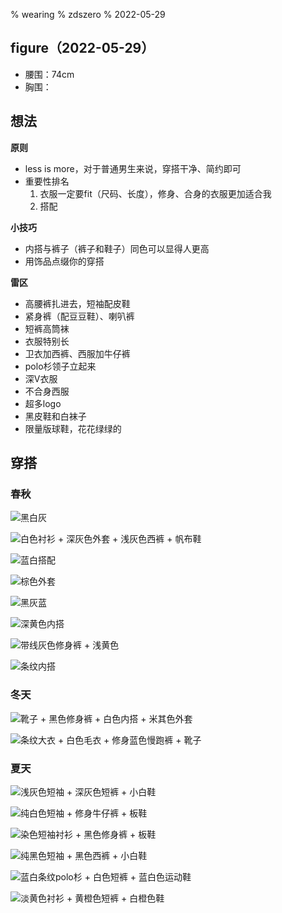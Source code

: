 % wearing
% zdszero
% 2022-05-29

## figure（2022-05-29）

* 腰围：74cm
* 胸围：

## 想法

**原则**

* less is more，对于普通男生来说，穿搭干净、简约即可
* 重要性排名
    1. 衣服一定要fit（尺码、长度），修身、合身的衣服更加适合我
    2. 搭配

**小技巧**

* 内搭与裤子（裤子和鞋子）同色可以显得人更高
* 用饰品点缀你的穿搭

**雷区**

* 高腰裤扎进去，短袖配皮鞋
* 紧身裤（配豆豆鞋）、喇叭裤
* 短裤高筒袜
* 衣服特别长
* 卫衣加西裤、西服加牛仔裤
* polo杉领子立起来
* 深V衣服
* 不合身西服
* 超多logo
* 黑皮鞋和白袜子
* 限量版球鞋，花花绿绿的

## 穿搭

### 春秋

![黑白灰](../../docs/images/image_2022-07-01-12-29-07.png)

![白色衬衫 + 深灰色外套 + 浅灰色西裤 + 帆布鞋](../../docs/images/image_2022-07-01-12-30-38.png)

![蓝白搭配](../../docs/images/image_2022-07-01-12-33-44.png)

![棕色外套](../../docs/images/image_2022-07-01-12-45-53.png)

![黑灰蓝](../../docs/images/image_2022-07-01-12-38-18.png)

![深黄色内搭](../../docs/images/image_2022-07-01-12-42-03.png)

![带线灰色修身裤 + 浅黄色](../../docs/images/image_2022-07-01-12-50-15.png)

![条纹内搭](../../docs/images/image_2022-07-01-12-55-22.png)

### 冬天

![靴子 + 黑色修身裤 + 白色内搭 + 米其色外套](../../docs/images/image_2022-06-04-14-17-16.png)

![条纹大衣 + 白色毛衣 + 修身蓝色慢跑裤 + 靴子](../../docs/images/image_2022-07-01-12-35-30.png)

### 夏天

![浅灰色短袖 + 深灰色短裤 + 小白鞋](../../docs/images/image_2022-06-04-14-34-53.png)

![纯白色短袖 + 修身牛仔裤 + 板鞋](../../docs/images/image_2022-06-04-14-29-36.png)

![染色短袖衬衫 + 黑色修身裤 + 板鞋](../../docs/images/image_2022-06-04-14-48-11.png)

![纯黑色短袖 + 黑色西裤 + 小白鞋](../../docs/images/image_2022-06-04-14-25-53.png)

![蓝白条纹polo杉 + 白色短裤 + 蓝白色运动鞋](../../docs/images/image_2022-06-04-14-33-06.png)

![淡黄色衬衫 + 黄橙色短裤 + 白橙色鞋](../../docs/images/image_2022-06-04-14-12-45.png)
